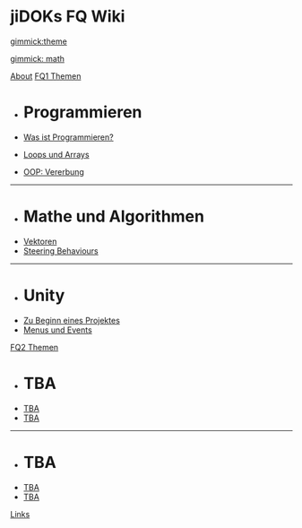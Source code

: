 # jiDOKs FQ Wiki

[gimmick:theme](flatly)

[gimmick: math]()

[About](about.md)
[FQ1 Themen]()

* # Programmieren

* [Was ist Programmieren?](was-ist-programmieren.md)

* [Loops und Arrays](loops-und-arrays.md)

* [OOP: Vererbung](vererbung.md)

- - - -

* # Mathe und Algorithmen
* [Vektoren](vektoren.md)
* [Steering Behaviours](steering-behaviours.md)

- - - -

* # Unity
* [Zu Beginn eines Projektes](projektbeginn.md) 
* [Menus und Events](menus-und-events.md)

[FQ2 Themen]()

* # TBA
* [TBA]()
* [TBA]()

- - - -

* # TBA
* [TBA](thema7.md)
* [TBA](thema8.md)

[Links](links.md) 
